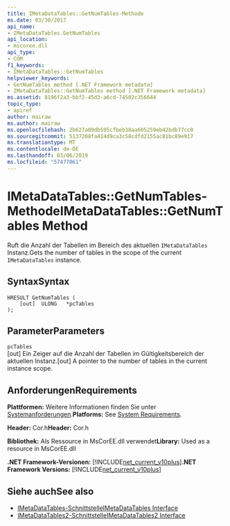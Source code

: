 ```yaml
---
title: IMetaDataTables::GetNumTables-Methode
ms.date: 03/30/2017
api_name:
- IMetaDataTables.GetNumTables
api_location:
- mscoree.dll
api_type:
- COM
f1_keywords:
- IMetaDataTables::GetNumTables
helpviewer_keywords:
- GetNumTables method [.NET Framework metadata]
- IMetaDataTables::GetNumTables method [.NET Framework metadata]
ms.assetid: 8196f2a3-bbf2-45d3-a6cd-74502c356644
topic_type:
- apiref
author: mairaw
ms.author: mairaw
ms.openlocfilehash: 2b627a09db595cfbeb38aa605259eb42bdb77cc0
ms.sourcegitcommit: 5137208fa414d9ca3c58cdfd2155ac81bc89e917
ms.translationtype: MT
ms.contentlocale: de-DE
ms.lasthandoff: 03/06/2019
ms.locfileid: "57477061"
---
```

# <a name="imetadatatablesgetnumtables-method"></a><span data-ttu-id="f4c5e-102">IMetaDataTables::GetNumTables-Methode</span><span class="sxs-lookup"><span data-stu-id="f4c5e-102">IMetaDataTables::GetNumTables Method</span></span>
<span data-ttu-id="f4c5e-103">Ruft die Anzahl der Tabellen im Bereich des aktuellen `IMetaDataTables` Instanz.</span><span class="sxs-lookup"><span data-stu-id="f4c5e-103">Gets the number of tables in the scope of the current `IMetaDataTables` instance.</span></span>  
  
## <a name="syntax"></a><span data-ttu-id="f4c5e-104">Syntax</span><span class="sxs-lookup"><span data-stu-id="f4c5e-104">Syntax</span></span>  
  
```  
HRESULT GetNumTables (  
    [out]  ULONG   *pcTables  
);  
```  
  
## <a name="parameters"></a><span data-ttu-id="f4c5e-105">Parameter</span><span class="sxs-lookup"><span data-stu-id="f4c5e-105">Parameters</span></span>  
 `pcTables`  
 <span data-ttu-id="f4c5e-106">[out] Ein Zeiger auf die Anzahl der Tabellen im Gültigkeitsbereich der aktuellen Instanz.</span><span class="sxs-lookup"><span data-stu-id="f4c5e-106">[out] A pointer to the number of tables in the current instance scope.</span></span>  
  
## <a name="requirements"></a><span data-ttu-id="f4c5e-107">Anforderungen</span><span class="sxs-lookup"><span data-stu-id="f4c5e-107">Requirements</span></span>  
 <span data-ttu-id="f4c5e-108">**Plattformen:** Weitere Informationen finden Sie unter [Systemanforderungen](../../../../docs/framework/get-started/system-requirements.md).</span><span class="sxs-lookup"><span data-stu-id="f4c5e-108">**Platforms:** See [System Requirements](../../../../docs/framework/get-started/system-requirements.md).</span></span>  
  
 <span data-ttu-id="f4c5e-109">**Header:** Cor.h</span><span class="sxs-lookup"><span data-stu-id="f4c5e-109">**Header:** Cor.h</span></span>  
  
 <span data-ttu-id="f4c5e-110">**Bibliothek:** Als Ressource in MsCorEE.dll verwendet</span><span class="sxs-lookup"><span data-stu-id="f4c5e-110">**Library:** Used as a resource in MsCorEE.dll</span></span>  
  
 <span data-ttu-id="f4c5e-111">**.NET Framework-Versionen:** [!INCLUDE[net_current_v10plus](../../../../includes/net-current-v10plus-md.md)]</span><span class="sxs-lookup"><span data-stu-id="f4c5e-111">**.NET Framework Versions:** [!INCLUDE[net_current_v10plus](../../../../includes/net-current-v10plus-md.md)]</span></span>  
  
## <a name="see-also"></a><span data-ttu-id="f4c5e-112">Siehe auch</span><span class="sxs-lookup"><span data-stu-id="f4c5e-112">See also</span></span>
- [<span data-ttu-id="f4c5e-113">IMetaDataTables-Schnittstelle</span><span class="sxs-lookup"><span data-stu-id="f4c5e-113">IMetaDataTables Interface</span></span>](../../../../docs/framework/unmanaged-api/metadata/imetadatatables-interface.md)
- [<span data-ttu-id="f4c5e-114">IMetaDataTables2-Schnittstelle</span><span class="sxs-lookup"><span data-stu-id="f4c5e-114">IMetaDataTables2 Interface</span></span>](../../../../docs/framework/unmanaged-api/metadata/imetadatatables2-interface.md)
